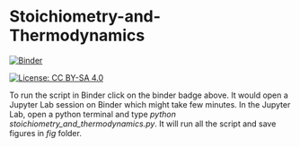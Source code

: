 # Stoichiometry-and-Thermodynamics
[![Binder](https://mybinder.org/badge_logo.svg)](https://mybinder.org/v2/gh/ArjunChakrawal/Stoichiometry-and-Thermodynamics/HEAD) 

[![License: CC BY-SA 4.0](https://img.shields.io/badge/License-CC_BY--SA_4.0-lightgrey.svg)](https://creativecommons.org/licenses/by-sa/4.0/)

To run the script in Binder click on the binder badge above. It would open a Jupyter Lab session on Binder which might take few minutes. In the Jupyter Lab, open a python terminal and type *python stoichiometry_and_thermodynamics.py*. It will run all the script and save figures in *fig* folder. 
